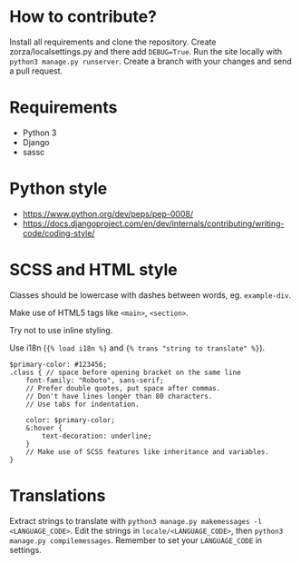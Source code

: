 # How to contribute?
Install all requirements and clone the repository.
Create zorza/localsettings.py and there add `DEBUG=True`.
Run the site locally with `python3 manage.py runserver`.
Create a branch with your changes and send a pull request.

# Requirements
* Python 3
* Django
* sassc

# Python style
* https://www.python.org/dev/peps/pep-0008/
* https://docs.djangoproject.com/en/dev/internals/contributing/writing-code/coding-style/

# SCSS and HTML style
Classes should be lowercase with dashes between words, eg. `example-div`.

Make use of HTML5 tags like `<main>`, `<section>`.

Try not to use inline styling.

Use i18n (`{% load i18n %}` and `{% trans "string to translate" %}`).

```
$primary-color: #123456;
.class { // space before opening bracket on the same line
	font-family: "Roboto", sans-serif;
	// Prefer double quotes, put space after commas.
	// Don't have lines longer than 80 characters.
	// Use tabs for indentation.

	color: $primary-color;
	&:hover {
		text-decoration: underline;
	}
	// Make use of SCSS features like inheritance and variables.
}
```

# Translations
Extract strings to translate with `python3 manage.py makemessages -l <LANGUAGE_CODE>`.
Edit the strings in `locale/<LANGUAGE_CODE>`, then
`python3 manage.py compilemessages`.
Remember to set your `LANGUAGE_CODE` in settings.
